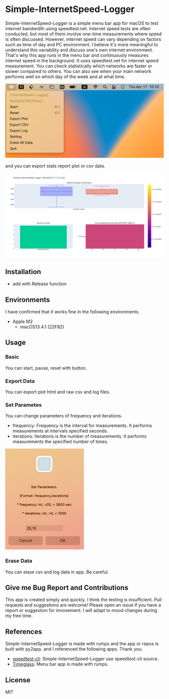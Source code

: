 # Simple-InternetSpeed-Logger

Simple-InternetSpeed-Logger is a simple menu bar app for macOS to test internet bandwidth using speedtest.net.
Internet speed tests are often conducted, but most of them involve one-time measurements where speed is often discussed. However, internet speed can vary depending on factors such as time of day and PC environment. I believe it's more meaningful to understand this variability and discuss one's own internet environment. That's why this app runs in the menu bar and continuously measures internet speed in the background. It uses speedtest.net for internet speed measurement.
You can check statistically which networks are faster or slower compared to others. You can also see when your main network performs well on which day of the week and at what time.

![Screenshot1](img/Screenshot1.png)

and you can export stats report plot or csv data.

![newplot](img/newplot.png)

## Installation

* add with Release function

## Environments
I have confirmed that it works fine in the following environments.

- Apple M2
    - macOS13.4.1 (22F82)

## Usage

### Basic
You can start, pause, reset with button.

### Export Data
You can export plot html and raw csv and log files.

### Set Parametes
You can change parameters of frequency and iterations.
- frequency: Frequency is the interval for measurements. It performs measurements at intervals specified seconds.
- iterations: Iterations is the number of measurements. It performs measurements the specified number of times.

![Screenshot4](img/Screenshot4.png)

### Erase Data
You can elase csv and log data in app. Be careful.

## Give me Bug Report and Contributions
This app is created simply and quickly. I think the testing is insufficient. Pull requests and suggestions are welcome! Please open an issue if you have a report or suggestion for imrovement. I will adapt to mood changes during my free time.

## References
Simple-InternetSpeed-Logger is made with rumps and the app or repos is built with py2app.
and I referenced the following apps. Thank you.

- [speedtest-cli](https://github.com/sivel/speedtest-cli): Simple-InternetSpeed-Logger use speedtest-cli source.
- [Timeglass](https://github.com/mountwebs/timeglass?tab=readme-ov-file): Menu bar app is made with rumps. 



## License
MIT